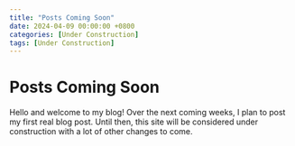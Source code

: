 ```yaml
---
title: "Posts Coming Soon"
date: 2024-04-09 00:00:00 +0800
categories: [Under Construction]
tags: [Under Construction]
---
```


# Posts Coming Soon
Hello and welcome to my blog! Over the next coming weeks, I plan to post my first real blog post. Until then, this site will be considered under construction with a lot of other changes to come.